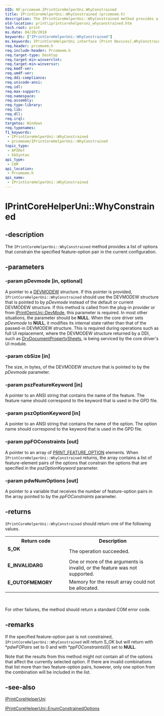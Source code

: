 ```yaml
---
UID: NF:prcomoem.IPrintCoreHelperUni.WhyConstrained
title: IPrintCoreHelperUni::WhyConstrained (prcomoem.h)
description: The IPrintCoreHelperUni::WhyConstrained method provides a list of options that constrain the specified feature-option pair in the current configuration.
old-location: print\iprintcorehelperuni_whyconstrained.htm
tech.root: print
ms.date: 04/20/2018
keywords: ["IPrintCoreHelperUni::WhyConstrained"]
ms.keywords: IPrintCoreHelperUni interface [Print Devices],WhyConstrained method, IPrintCoreHelperUni.WhyConstrained, IPrintCoreHelperUni::WhyConstrained, WhyConstrained, WhyConstrained method [Print Devices], WhyConstrained method [Print Devices],IPrintCoreHelperUni interface, prcomoem/IPrintCoreHelperUni::WhyConstrained, print.iprintcorehelperuni_whyconstrained, print_unidrv-pscript_allplugins_82445c6f-68d1-41df-b94f-243cd072e1a0.xml
req.header: prcomoem.h
req.include-header: Prcomoem.h
req.target-type: Desktop
req.target-min-winverclnt: 
req.target-min-winversvr: 
req.kmdf-ver: 
req.umdf-ver: 
req.ddi-compliance: 
req.unicode-ansi: 
req.idl: 
req.max-support: 
req.namespace: 
req.assembly: 
req.type-library: 
req.lib: 
req.dll: 
req.irql: 
targetos: Windows
req.typenames: 
f1_keywords:
 - IPrintCoreHelperUni::WhyConstrained
 - prcomoem/IPrintCoreHelperUni::WhyConstrained
topic_type:
 - APIRef
 - kbSyntax
api_type:
 - COM
api_location:
 - Prcomoem.h
api_name:
 - IPrintCoreHelperUni::WhyConstrained
---
```


# IPrintCoreHelperUni::WhyConstrained


## -description

The <code>IPrintCoreHelperUni::WhyConstrained</code> method provides a list of options that constrain the specified feature-option pair in the current configuration.

## -parameters

### -param pDevmode [in, optional]


A pointer to a <a href="/windows/win32/api/wingdi/ns-wingdi-devmodew">DEVMODEW</a> structure. If this pointer is provided, <code>IPrintCoreHelperUni::WhyConstrained</code> should use the DEVMODEW structure that is pointed to by <i>pDevmode</i> instead of the default or current DEVMODEW structure. If this method is called from the plug-in provider or from <a href="/windows-hardware/drivers/ddi/prcomoem/nf-prcomoem-iprintoemuni-devmode">IPrintOemUni::DevMode</a>, this parameter is required. In most other situations, the parameter should be <b>NULL</b>. When the core driver sets <i>pDevmode</i> to <b>NULL</b>, it modifies its internal state rather than that of the passed-in DEVMODEW structure. This is required during operations such as full UI replacement, where the DEVMODEW structure returned by a DDI, such as <a href="/windows-hardware/drivers/ddi/winddiui/nf-winddiui-drvdocumentpropertysheets">DrvDocumentPropertySheets</a>, is being serviced by the core driver's UI module.

### -param cbSize [in]


The size, in bytes, of the DEVMODEW structure that is pointed to by the <i>pDevmode</i> parameter.

### -param pszFeatureKeyword [in]


A pointer to an ANSI string that contains the name of the feature. The feature name should correspond to the keyword that is used in the GPD file.

### -param pszOptionKeyword [in]


A pointer to an ANSI string that contains the name of the option. The option name should correspond to the keyword that is used in the GPD file.

### -param ppFOConstraints [out]


A pointer to an array of <a href="/windows-hardware/drivers/ddi/prcomoem/ns-prcomoem-_print_feature_option">PRINT_FEATURE_OPTION</a> elements. When <code>IPrintCoreHelperUni::WhyConstrained</code> returns, the array contains a list of feature-element pairs of the options that constrain the options that are specified in the <i>pszOptionKeyword</i> parameter.

### -param pdwNumOptions [out]


A pointer to a variable that receives the number of feature-option pairs in the array pointed to by the <i>ppFOConstraints</i> parameter.

## -returns

<code>IPrintCoreHelperUni::WhyConstrained</code> should return one of the following values.

<table>
<tr>
<th>Return code</th>
<th>Description</th>
</tr>
<tr>
<td width="40%">
<dl>
<dt><b>S_OK</b></dt>
</dl>
</td>
<td width="60%">
The operation succeeded.

</td>
</tr>
<tr>
<td width="40%">
<dl>
<dt><b>E_INVALIDARG</b></dt>
</dl>
</td>
<td width="60%">
One or more of the arguments is invalid, or the feature was not supported.

</td>
</tr>
<tr>
<td width="40%">
<dl>
<dt><b>E_OUTOFMEMORY</b></dt>
</dl>
</td>
<td width="60%">
Memory for the result array could not be allocated.

</td>
</tr>
</table>
 

For other failures, the method should return a standard COM error code.

## -remarks

If the specified feature-option pair is not constrained, <code>IPrintCoreHelperUni::WhyConstrained</code> will return S_OK but will return with **pdwFOPairs* set to 0 and with **ppFOConstraints*[0] set to <b>NULL</b>.

Note that the results from this method might not contain all of the options that affect the currently selected option. If there are invalid combinations that list more than two feature-option pairs, however, only one option from the combination will be included in the list.

## -see-also

<a href="/windows-hardware/drivers/ddi/prcomoem/nn-prcomoem-iprintcorehelperuni">IPrintCoreHelperUni</a>



<a href="/windows-hardware/drivers/ddi/prcomoem/nf-prcomoem-iprintcorehelperuni-enumconstrainedoptions">IPrintCoreHelperUni::EnumConstrainedOptions</a>

